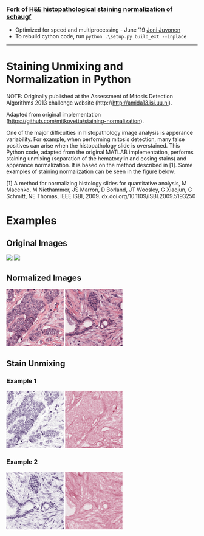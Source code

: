 ### Fork of [H&E histopathological staining normalization of schaugf](https://github.com/schaugf/HEnorm_python)
- Optimized for speed and multiprocessing - June '19 [Joni Juvonen](https://github.com/jpjuvo)  
- To rebuild cython code, run ```python .\setup.py build_ext --inplace```

-----------------------------------

# Staining Unmixing and Normalization in Python

NOTE: Originally published at the Assessment of Mitosis Detection Algorithms 2013 challenge website (http://http://amida13.isi.uu.nl).

Adapted from original implementation (https://github.com/mitkovetta/staining-normalization).

One of the major difficulties in histopathology image analysis is apperance variability. 
For example, when performing mitosis detection, many false positives can arise when the histopathology slide is overstained. 
This Python code, adapted from the original MATLAB implementation, performs staining unmixing (separation of the hematoxylin and eosing stains) and apperance normalization. 
It is based on the method described in [1]. Some examples of staining normalization can be seen in the figure below.

[1] A method for normalizing histology slides for quantitative analysis, M Macenko, M Niethammer, JS Marron, D Borland, JT Woosley, G Xiaojun, C Schmitt, NE Thomas, IEEE ISBI, 2009. dx.doi.org/10.1109/ISBI.2009.5193250

# Examples

## Original Images

<img src='imgs/example1.png' width='30%'>
<img src='imgs/example2.png' width='30%'>

## Normalized Images

<img src='normalized/example1.png' width='30%'>
<img src='normalized/example2.png' width='30%'>

## Stain Unmixing

### Example 1

<img src='normalized/example1_H.png' width='30%'>
<img src='normalized/example1_E.png' width='30%'>

### Example 2

<img src='normalized/example2_H.png' width='30%'>
<img src='normalized/example2_E.png' width='30%'>



